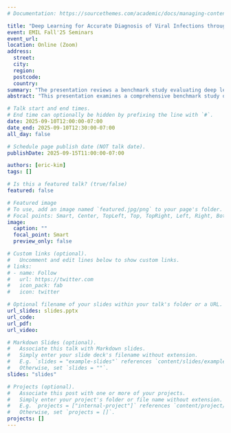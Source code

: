 ```yaml
---
# Documentation: https://sourcethemes.com/academic/docs/managing-content/

title: "Deep Learning for Accurate Diagnosis of Viral Infections through scRNA-seq Analysis: A Comprehensive Benchmark Study"
event: EMIL Fall'25 Seminars
event_url:
location: Online (Zoom)
address:
  street:
  city:
  region:
  postcode:
  country:
summary: "The presentation reviews a benchmark study evaluating deep learning models for diagnosing viral infections using single-cell RNA sequencing (scRNA-seq) data. The study compared multiple models—including PCA, SAVER, scVI, scGPT, and contrastiveVI—on a large dataset of over 200,000 immune cells from patients with COVID-19, influenza, and dengue. Key challenges addressed were batch effects and reliable classification across diverse experimental conditions. Results showed that contrastiveVI outperformed others in classification accuracy, while scGPT contributed to effective batch harmonization. Evaluation metrics included ARI, NMI, k-nearest neighbor accuracy, and S-score, with UMAP used for visual confirmation. The findings demonstrate the importance of model choice, preprocessing, and batch control in applying scRNA-seq analysis for infection diagnosis."
abstract: "This presentation examines a comprehensive benchmark study of deep learning approaches for diagnosing viral infections through single-cell RNA sequencing (scRNA-seq). Using a dataset of more than 200,000 immune cells across COVID-19, influenza, and dengue, the study tested models including PCA, SAVER, scVI, scGPT, and contrastiveVI. The pipeline incorporated preprocessing, batch control, and dimensionality reduction for robust model evaluation. Performance was assessed using clustering metrics (ARI, NMI), neighborhood consistency (k-NN accuracy), and structural cohesion (S-score). Results indicate contrastiveVI as the most accurate model for infection classification, with scGPT providing strong batch harmonization capabilities. UMAP projections were used to validate clustering visually. These findings underscore the role of batch control and careful model selection in building reliable AI pipelines for infection-specific scRNA-seq diagnostics, offering methodological insights for future biomedical applications."

# Talk start and end times.
# End time can optionally be hidden by prefixing the line with `#`.
date: 2025-09-10T12:00:00-07:00
date_end: 2025-09-10T12:30:00-07:00
all_day: false

# Schedule page publish date (NOT talk date).
publishDate: 2025-09-15T11:00:00-07:00

authors: [eric-kim]
tags: []

# Is this a featured talk? (true/false)
featured: false

# Featured image
# To use, add an image named `featured.jpg/png` to your page's folder. 
# Focal points: Smart, Center, TopLeft, Top, TopRight, Left, Right, BottomLeft, Bottom, BottomRight.
image:
  caption: ""
  focal_point: Smart
  preview_only: false

# Custom links (optional).
#   Uncomment and edit lines below to show custom links.
# links:
# - name: Follow
#   url: https://twitter.com
#   icon_pack: fab
#   icon: twitter

# Optional filename of your slides within your talk's folder or a URL.
url_slides: slides.pptx
url_code:
url_pdf: 
url_video:

# Markdown Slides (optional).
#   Associate this talk with Markdown slides.
#   Simply enter your slide deck's filename without extension.
#   E.g. `slides = "example-slides"` references `content/slides/example-slides.md`.
#   Otherwise, set `slides = ""`.
slides: "slides"

# Projects (optional).
#   Associate this post with one or more of your projects.
#   Simply enter your project's folder or file name without extension.
#   E.g. `projects = ["internal-project"]` references `content/project/deep-learning/index.md`.
#   Otherwise, set `projects = []`.
projects: []
---
```


